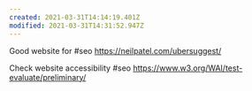 ```yaml
---
created: 2021-03-31T14:14:19.401Z
modified: 2021-03-31T14:31:52.947Z
---
```

Good website for #seo https://neilpatel.com/ubersuggest/

Check website accessibility #seo https://www.w3.org/WAI/test-evaluate/preliminary/